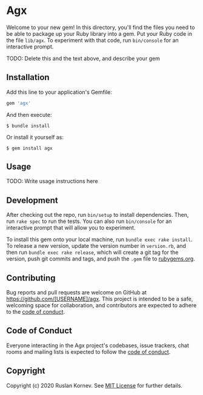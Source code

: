 # Agx

Welcome to your new gem! In this directory, you'll find the files you need to be able to package up your Ruby library into a gem. Put your Ruby code in the file `lib/agx`. To experiment with that code, run `bin/console` for an interactive prompt.

TODO: Delete this and the text above, and describe your gem

## Installation

Add this line to your application's Gemfile:

```ruby
gem 'agx'
```

And then execute:

    $ bundle install

Or install it yourself as:

    $ gem install agx

## Usage

TODO: Write usage instructions here

## Development

After checking out the repo, run `bin/setup` to install dependencies. Then, run `rake spec` to run the tests. You can also run `bin/console` for an interactive prompt that will allow you to experiment.

To install this gem onto your local machine, run `bundle exec rake install`. To release a new version, update the version number in `version.rb`, and then run `bundle exec rake release`, which will create a git tag for the version, push git commits and tags, and push the `.gem` file to [rubygems.org](https://rubygems.org).

## Contributing

Bug reports and pull requests are welcome on GitHub at https://github.com/[USERNAME]/agx. This project is intended to be a safe, welcoming space for collaboration, and contributors are expected to adhere to the [code of conduct](https://github.com/[USERNAME]/agx/blob/master/CODE_OF_CONDUCT.md).


## Code of Conduct

Everyone interacting in the Agx project's codebases, issue trackers, chat rooms and mailing lists is expected to follow the [code of conduct](https://github.com/[USERNAME]/agx/blob/master/CODE_OF_CONDUCT.md).

## Copyright

Copyright (c) 2020 Ruslan Kornev. See [MIT License](LICENSE.txt) for further details.
